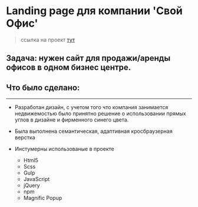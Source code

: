 # Landing page для компании 'Свой Офис' 

> ссылка на проект <a href="https://isaagverdiev.github.io/MyOffice/">тут</a>

## Задача: нужен сайт для продажи/аренды офисов в одном бизнес центре.
## Что было сделано:
---
* Разработан дизайн, с учетом того что компания занимается недвижемостью было принятно решение о использовании прямых углов в дизайне и фирменного синего цвета.

* Была выполнена семантическая, адаптивная кросбраузерная верстка

* Инстумерны использованые в проекте <br>
	* Html5 <br>
	* Scss <br>
	* Gulp <br>
	* JavaScript <br>
	* jQuery <br>
	* npm <br>
	* Magnific Popup
